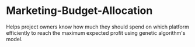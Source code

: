 # Marketing-Budget-Allocation
Helps project owners know how much they should spend on which platform efficiently to reach the maximum expected profit using genetic algorithm's model.
